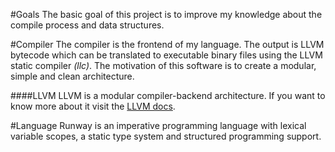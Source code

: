 #Goals
The basic goal of this project is to improve my knowledge about the compile process and data structures.

#Compiler
The compiler is the frontend of my language. The output is LLVM bytecode which can be translated to executable binary files using the LLVM static compiler *(llc)*.
The motivation of this software is to create a modular, simple and clean architecture.

####LLVM
LLVM is a modular compiler-backend architecture. If you want to know more about it visit the [LLVM docs](http://llvm.org/docs/).


#Language
Runway is an imperative programming language with lexical variable scopes, a static type system and structured programming support.
